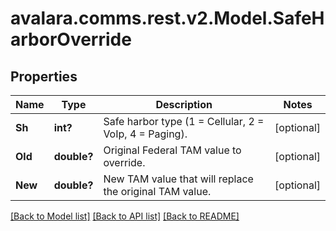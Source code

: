 
# avalara.comms.rest.v2.Model.SafeHarborOverride

## Properties

Name | Type | Description | Notes
------------ | ------------- | ------------- | -------------
**Sh** | **int?** | Safe harbor type (1 &#x3D; Cellular, 2 &#x3D; VoIp, 4 &#x3D; Paging). | [optional] 
**Old** | **double?** | Original Federal TAM value to override. | [optional] 
**New** | **double?** | New TAM value that will replace the original TAM value. | [optional] 

[[Back to Model list]](../README.md#documentation-for-models)
[[Back to API list]](../README.md#documentation-for-api-endpoints)
[[Back to README]](../README.md)

